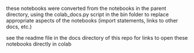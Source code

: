 these notebooks were converted from the notebooks in the parent directory, using the colab_docs.py script in the bin folder to replace appropriate aspects of the notebooks (import statements, links to other docs, etc.)

see the readme file in the docs directory of this repo for links to open these notebooks directly in colab